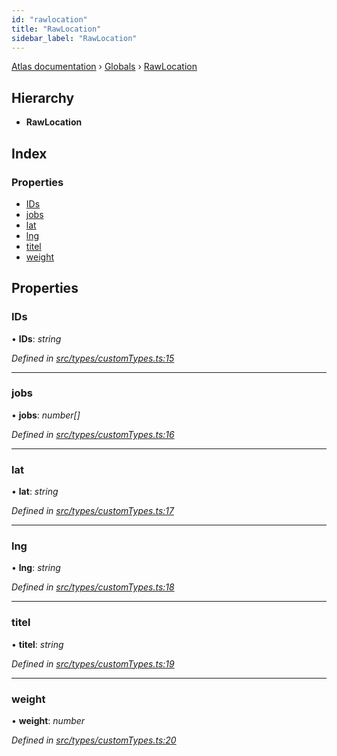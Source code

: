 ```yaml
---
id: "rawlocation"
title: "RawLocation"
sidebar_label: "RawLocation"
---
```


[Atlas documentation](../index.md) › [Globals](../globals.md) › [RawLocation](rawlocation.md)

## Hierarchy

* **RawLocation**

## Index

### Properties

* [IDs](rawlocation.md#ids)
* [jobs](rawlocation.md#jobs)
* [lat](rawlocation.md#lat)
* [lng](rawlocation.md#lng)
* [titel](rawlocation.md#titel)
* [weight](rawlocation.md#weight)

## Properties

###  IDs

• **IDs**: *string*

*Defined in [src/types/customTypes.ts:15](https://github.com/chronark/atlas/blob/2109f67/src/types/customTypes.ts#L15)*

___

###  jobs

• **jobs**: *number[]*

*Defined in [src/types/customTypes.ts:16](https://github.com/chronark/atlas/blob/2109f67/src/types/customTypes.ts#L16)*

___

###  lat

• **lat**: *string*

*Defined in [src/types/customTypes.ts:17](https://github.com/chronark/atlas/blob/2109f67/src/types/customTypes.ts#L17)*

___

###  lng

• **lng**: *string*

*Defined in [src/types/customTypes.ts:18](https://github.com/chronark/atlas/blob/2109f67/src/types/customTypes.ts#L18)*

___

###  titel

• **titel**: *string*

*Defined in [src/types/customTypes.ts:19](https://github.com/chronark/atlas/blob/2109f67/src/types/customTypes.ts#L19)*

___

###  weight

• **weight**: *number*

*Defined in [src/types/customTypes.ts:20](https://github.com/chronark/atlas/blob/2109f67/src/types/customTypes.ts#L20)*
